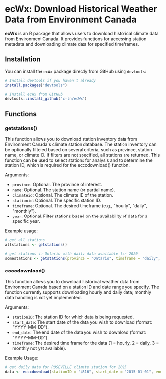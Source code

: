 # ecWx: Download Historical Weather Data from Environment Canada

**ecWx** is an R package that allows users to download historical climate data from Environment Canada.
It provides functions for accessing station metadata and downloading climate data for specified timeframes.

## Installation

You can install the `ecWx` package directly from GitHub using `devtools`:

```r
# Install devtools if you haven't already
install.packages("devtools")

# Install ecWx from GitHub
devtools::install_github("c-ln/ecWx")
```

## Functions

### getstations()
This function allows you to download station inventory data from Environment Canada's climate station database.
The station inventory can be optionally filtered based on several criteria, such as province, station name, or climate ID.
If filters are not specified, all stations are returned.
This function can be used to select stations for analysis and to determine the station ID, which is required for the ecccdownload() function.

Arguments:  
- `province`: Optional. The province of interest.
- `name`: Optional. The station name (or partial name).
- `climateid`: Optional. The climate ID of the station.
- `stationid`: Optional. The specific station ID.
- `timeframe`: Optional. The desired timeframe (e.g., "hourly", "daily", "monthly").
- `year`: Optional. Filter stations based on the availability of data for a specific year.

Example usage:

```r
# get all stations
allstations <- getstations()

# get stations in Ontario with daily data available for 2020
somestations <- getstations(province = "Ontario", timeframe = "daily", year = "2020) 
```

### ecccdownload()
This function allows you to download historical weather data from Environment Canada based on a station ID and date range you specify.
The function currently supports downloading hourly and daily data; monthly data handling is not yet implemented.

Arguments:  
- `stationID`: The station ID for which data is being requested.
- `start_date`: The start date of the data you wish to download (format: "YYYY-MM-DD").
- `end_date`: The end date of the data you wish to download (format: "YYYY-MM-DD").
- `timeframe`: The desired time frame for the data (1 = hourly, 2 = daily, 3 = monthly not yet available).

Example Usage:
```r
# get daily data for ROSEVILLE climate station for 2015
data <- ecccdownload(stationID = "4816", start_date = "2015-01-01", end_date = "2015-12-31", timeframe = 2)
```
